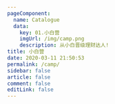 ```yaml
---
pageComponent:
  name: Catalogue
  data:
    key: 01.小白营
    imgUrl: /img/camp.png
    description: 从小白晋级理财达人!
title: 小白营
date: 2020-03-11 21:50:53
permalink: /camp/
sidebar: false
article: false
comment: false
editLink: false
---
```

